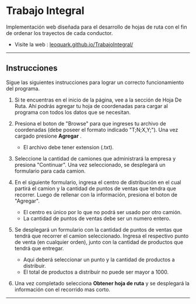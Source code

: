 # Trabajo Integral
Implementación web diseñada para el desarrollo de hojas de ruta con el fin de ordenar los trayectos de cada conductor.

- Visite la web : [leoquark.github.io/TrabajoIntegral/](https://leoquark.github.io/TrabajoIntegral/)

___

## Instrucciones

Sigue las siguientes instrucciones para lograr un correcto funcionamiento del programa.

1. Si te encuentras en el inicio de la página, vee a la sección de Hoja De Ruta. Ahí podrás agregar tu hoja de coordenadas para cargar al programa con todos los datos que se necesitan.

2. Presiona el boton de "Browse" para que ingreses tu archivo de coordenadas (debe poseer el formato indicado "T;N;X,Y;"). Una vez cargado presione **Agregar** .
    + El archivo debe tener extension (.txt).

3. Seleccione la cantidad de camiones que administrará la empresa y presiona "Continuar". Una vez seleccionado, se desplegará un formulario para cada camion.

4. En el siguiente formulario, ingresa el centro de distribución en el cual partirá el camion y la cantidad de puntos de ventas que tendra que recorrer. Luego de rellenar con la información, presiona el boton de "Agregar".
    + El centro es único por lo que no podrá ser usado por otro camión.
    + La cantidad de puntos de ventas debe ser un numero entero.

5. Se desplegará un formulario con la cantidad de puntos de ventas que tendrá que recorrer el camion seleccionado. Ingresa el respectivo punto de venta (en cualquier orden), junto con la cantidad de productos que tendrá que entregar. 
    + Aqui deberá seleccionar un punto y la cantidad de productos a distribuir.
    + El total de productos a distribuir no puede ser mayor a 1000.

6. Una vez completado selecciona **Obtener hoja de ruta** y se desplegará la información con el recorrido mas corto.

___
